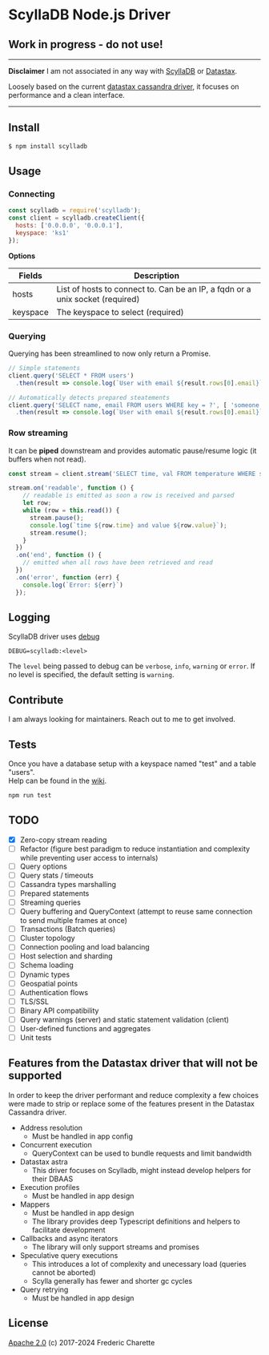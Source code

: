 # ScyllaDB Node.js Driver

## Work in progress - do not use!

---

**Disclaimer** I am not associated in any way with [ScyllaDB](https://github.com/scylladb) or [Datastax](https://github.com/datastax).

Loosely based on the current [datastax cassandra driver](https://github.com/datastax/nodejs-driver), it focuses on performance and a clean interface.

---

## Install

```bash
$ npm install scylladb
```


## Usage

### Connecting

```javascript
const scylladb = require('scylladb');
const client = scylladb.createClient({
  hosts: ['0.0.0.0', '0.0.0.1'],
  keyspace: 'ks1'
});
```

**Options**

Fields | Description
--- | ---
hosts | List of hosts to connect to. Can be an IP, a fqdn or a unix socket (required)
keyspace | The keyspace to select (required)

### Querying

Querying has been streamlined to now only return a Promise.

```javascript
// Simple statements
client.query('SELECT * FROM users')
  .then(result => console.log(`User with email ${result.rows[0].email}`));

// Automatically detects prepared steatements
client.query('SELECT name, email FROM users WHERE key = ?', [ 'someone' ])
  .then(result => console.log(`User with email ${result.rows[0].email}`));
```

### Row streaming

It can be **piped** downstream and provides automatic pause/resume logic (it buffers when not read).

```javascript
const stream = client.stream('SELECT time, val FROM temperature WHERE station_id=', [ 'abc' ]);

stream.on('readable', function () {
    // readable is emitted as soon a row is received and parsed
    let row;
    while (row = this.read()) {
      stream.pause();
      console.log(`time ${row.time} and value ${row.value}`);
      stream.resume();
    }
  })
  .on('end', function () {
    // emitted when all rows have been retrieved and read
  })
  .on('error', function (err) {
    console.log(`Error: ${err}`)
  });
```


## Logging

ScyllaDB driver uses [debug](https://github.com/visionmedia/debug)

```
DEBUG=scylladb:<level>
```

The `level` being passed to debug can be `verbose`, `info`, `warning` or `error`. If no level is specified, the default setting is `warning`.


## Contribute

I am always looking for maintainers. Reach out to me to get involved. 

## Tests

Once you have a database setup with a keyspace named "test" and a table "users".  
Help can be found in the [wiki](https://github.com/fed135/scylla-driver/wiki).


```bash
npm run test
```

## TODO

- [x] Zero-copy stream reading
- [ ] Refactor (figure best paradigm to reduce instantiation and complexity while preventing user access to internals)
- [ ] Query options
- [ ] Query stats / timeouts
- [ ] Cassandra types marshalling
- [ ] Prepared statements
- [ ] Streaming queries
- [ ] Query buffering and QueryContext (attempt to reuse same connection to send multiple frames at once)
- [ ] Transactions (Batch queries)
- [ ] Cluster topology
- [ ] Connection pooling and load balancing
- [ ] Host selection and sharding
- [ ] Schema loading
- [ ] Dynamic types
- [ ] Geospatial points
- [ ] Authentication flows
- [ ] TLS/SSL
- [ ] Binary API compatibility
- [ ] Query warnings (server) and static statement validation (client)
- [ ] User-defined functions and aggregates
- [ ] Unit tests

## Features from the Datastax driver that will not be supported

In order to keep the driver performant and reduce complexity a few choices were made to strip or replace some of the features present in the Datastax Cassandra driver.

- Address resolution
  - Must be handled in app config
- Concurrent execution
  - QueryContext can be used to bundle requests and limit bandwidth
- Datastax astra
  - This driver focuses on Scylladb, might instead develop helpers for their DBAAS
- Execution profiles
  - Must be handled in app design
- Mappers
  - Must be handled in app design
  - The library provides deep Typescript definitions and helpers to facilitate development 
- Callbacks and async iterators
  - The library will only support streams and promises
- Speculative query executions
  - This introduces a lot of complexity and unecessary load (queries cannot be aborted)
  - Scylla generally has fewer and shorter gc cycles
- Query retrying
  - Must be handled in app design

## License 

[Apache 2.0](LICENSE) (c) 2017-2024 Frederic Charette
